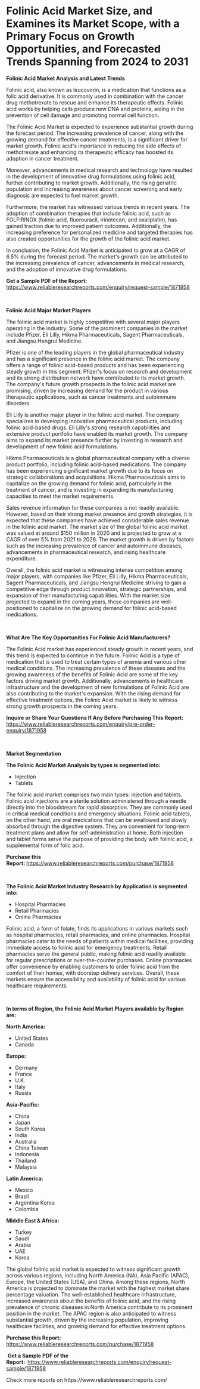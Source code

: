 <p><h1>Folinic Acid Market Size, and Examines its Market Scope, with a Primary Focus on Growth Opportunities, and Forecasted Trends Spanning from 2024 to 2031</h1></p><p><strong>Folinic Acid Market Analysis and Latest Trends</strong></p>
<p><p>Folinic acid, also known as leucovorin, is a medication that functions as a folic acid derivative. It is commonly used in combination with the cancer drug methotrexate to rescue and enhance its therapeutic effects. Folinic acid works by helping cells produce new DNA and proteins, aiding in the prevention of cell damage and promoting normal cell function.</p><p>The Folinic Acid Market is expected to experience substantial growth during the forecast period. The increasing prevalence of cancer, along with the growing demand for effective cancer treatments, is a significant driver for market growth. Folinic acid's importance in reducing the side effects of methotrexate and enhancing its therapeutic efficacy has boosted its adoption in cancer treatment.</p><p>Moreover, advancements in medical research and technology have resulted in the development of innovative drug formulations using folinic acid, further contributing to market growth. Additionally, the rising geriatric population and increasing awareness about cancer screening and early diagnosis are expected to fuel market growth.</p><p>Furthermore, the market has witnessed various trends in recent years. The adoption of combination therapies that include folinic acid, such as FOLFIRINOX (folinic acid, fluorouracil, irinotecan, and oxaliplatin), has gained traction due to improved patient outcomes. Additionally, the increasing preference for personalized medicine and targeted therapies has also created opportunities for the growth of the folinic acid market.</p><p>In conclusion, the Folinic Acid Market is anticipated to grow at a CAGR of 6.5% during the forecast period. The market's growth can be attributed to the increasing prevalence of cancer, advancements in medical research, and the adoption of innovative drug formulations.</p></p>
<p><strong>Get a Sample PDF of the Report:&nbsp;</strong> <a href="https://www.reliableresearchreports.com/enquiry/request-sample/1871958">https://www.reliableresearchreports.com/enquiry/request-sample/1871958</a></p>
<p>&nbsp;</p>
<p><strong>Folinic Acid Major Market Players</strong></p>
<p><p>The folinic acid market is highly competitive with several major players operating in the industry. Some of the prominent companies in the market include Pfizer, Eli Lilly, Hikma Pharmaceuticals, Sagent Pharmaceuticals, and Jiangsu Hengrui Medicine.</p><p>Pfizer is one of the leading players in the global pharmaceutical industry and has a significant presence in the folinic acid market. The company offers a range of folinic acid-based products and has been experiencing steady growth in this segment. Pfizer's focus on research and development and its strong distribution network have contributed to its market growth. The company's future growth prospects in the folinic acid market are promising, driven by increasing demand for the product in various therapeutic applications, such as cancer treatments and autoimmune disorders.</p><p>Eli Lilly is another major player in the folinic acid market. The company specializes in developing innovative pharmaceutical products, including folinic acid-based drugs. Eli Lilly's strong research capabilities and extensive product portfolio have enabled its market growth. The company aims to expand its market presence further by investing in research and development of new folinic acid formulations.</p><p>Hikma Pharmaceuticals is a global pharmaceutical company with a diverse product portfolio, including folinic acid-based medications. The company has been experiencing significant market growth due to its focus on strategic collaborations and acquisitions. Hikma Pharmaceuticals aims to capitalize on the growing demand for folinic acid, particularly in the treatment of cancer, and is investing in expanding its manufacturing capacities to meet the market requirements. </p><p>Sales revenue information for these companies is not readily available. However, based on their strong market presence and growth strategies, it is expected that these companies have achieved considerable sales revenue in the folinic acid market. The market size of the global folinic acid market was valued at around $150 million in 2020 and is projected to grow at a CAGR of over 5% from 2021 to 2026. The market growth is driven by factors such as the increasing prevalence of cancer and autoimmune diseases, advancements in pharmaceutical research, and rising healthcare expenditure.</p><p>Overall, the folinic acid market is witnessing intense competition among major players, with companies like Pfizer, Eli Lilly, Hikma Pharmaceuticals, Sagent Pharmaceuticals, and Jiangsu Hengrui Medicine striving to gain a competitive edge through product innovation, strategic partnerships, and expansion of their manufacturing capabilities. With the market size projected to expand in the coming years, these companies are well-positioned to capitalize on the growing demand for folinic acid-based medications.</p></p>
<p>&nbsp;</p>
<p><strong>What Are The Key Opportunities For Folinic Acid Manufacturers?</strong></p>
<p><p>The Folinic Acid market has experienced steady growth in recent years, and this trend is expected to continue in the future. Folinic Acid is a type of medication that is used to treat certain types of anemia and various other medical conditions. The increasing prevalence of these diseases and the growing awareness of the benefits of Folinic Acid are some of the key factors driving market growth. Additionally, advancements in healthcare infrastructure and the development of new formulations of Folinic Acid are also contributing to the market's expansion. With the rising demand for effective treatment options, the Folinic Acid market is likely to witness strong growth prospects in the coming years.</p></p>
<p><strong>Inquire or Share Your Questions If Any Before Purchasing This Report:</strong> <a href="https://www.reliableresearchreports.com/enquiry/pre-order-enquiry/1871958">https://www.reliableresearchreports.com/enquiry/pre-order-enquiry/1871958</a></p>
<p>&nbsp;</p>
<p><strong>Market Segmentation</strong></p>
<p><strong>The Folinic Acid Market Analysis by types is segmented into:</strong></p>
<p><ul><li>Injection</li><li>Tablets</li></ul></p>
<p><p>The folinic acid market comprises two main types: injection and tablets. Folinic acid injections are a sterile solution administered through a needle directly into the bloodstream for rapid absorption. They are commonly used in critical medical conditions and emergency situations. Folinic acid tablets, on the other hand, are oral medications that can be swallowed and slowly absorbed through the digestive system. They are convenient for long-term treatment plans and allow for self-administration at home. Both injection and tablet forms serve the purpose of providing the body with folinic acid, a supplemental form of folic acid.</p></p>
<p><strong>Purchase this Report:&nbsp;</strong><a href="https://www.reliableresearchreports.com/purchase/1871958">https://www.reliableresearchreports.com/purchase/1871958</a></p>
<p>&nbsp;</p>
<p><strong>The Folinic Acid Market Industry Research by Application is segmented into:</strong></p>
<p><ul><li>Hospital Pharmacies</li><li>Retail Pharmacies</li><li>Online Pharmacies</li></ul></p>
<p><p>Folinic acid, a form of folate, finds its applications in various markets such as hospital pharmacies, retail pharmacies, and online pharmacies. Hospital pharmacies cater to the needs of patients within medical facilities, providing immediate access to folinic acid for emergency treatments. Retail pharmacies serve the general public, making folinic acid readily available for regular prescriptions or over-the-counter purchases. Online pharmacies offer convenience by enabling customers to order folinic acid from the comfort of their homes, with doorstep delivery services. Overall, these markets ensure the accessibility and availability of folinic acid for various healthcare requirements.</p></p>
<p>&nbsp;</p>
<p><strong>In terms of Region, the Folinic Acid Market Players available by Region are:</strong></p>
<p>
    <p> <strong> North America: </strong>
        <ul>
            <li>United States</li>
            <li>Canada</li>
        </ul>
        </p> 
    <p> <strong> Europe: </strong>
        <ul>
            <li>Germany</li>
            <li>France</li>
            <li>U.K.</li>
            <li>Italy</li>
            <li>Russia</li>
        </ul>
        </p> 
    <p> <strong> Asia-Pacific: </strong>
        <ul>
            <li>China</li>
            <li>Japan</li>
            <li>South Korea</li>
            <li>India</li>
            <li>Australia</li>
            <li>China Taiwan</li>
            <li>Indonesia</li>
            <li>Thailand</li>
            <li>Malaysia</li>
        </ul>
        </p> 
    <p> <strong> Latin America: </strong>
        <ul>
            <li>Mexico</li>
            <li>Brazil</li>
            <li>Argentina Korea</li>
            <li>Colombia</li>
        </ul>
        </p> 
    <p> <strong> Middle East & Africa: </strong>
        <ul>
            <li>Turkey</li>
            <li>Saudi</li>
            <li>Arabia</li>
            <li>UAE</li>
            <li>Korea</li>
        </ul>
    </p>
    </p>
<p><p>The global folinic acid market is expected to witness significant growth across various regions, including North America (NA), Asia Pacific (APAC), Europe, the United States (USA), and China. Among these regions, North America is projected to dominate the market with the highest market share percentage valuation. The well-established healthcare infrastructure, increased awareness about the benefits of folinic acid, and the rising prevalence of chronic diseases in North America contribute to its prominent position in the market. The APAC region is also anticipated to witness substantial growth, driven by the increasing population, improving healthcare facilities, and growing demand for effective treatment options.</p></p>
<p><strong>Purchase this Report: </strong><a href="https://www.reliableresearchreports.com/purchase/1871958">https://www.reliableresearchreports.com/purchase/1871958</a></p>
<p>&nbsp;<strong>Get a Sample PDF of the Report:&nbsp;&nbsp;</strong><a href="https://www.reliableresearchreports.com/enquiry/request-sample/1871958">https://www.reliableresearchreports.com/enquiry/request-sample/1871958</a></p>
<p><strong></strong></p>
<p>Check more reports on https://www.reliableresearchreports.com/</p>